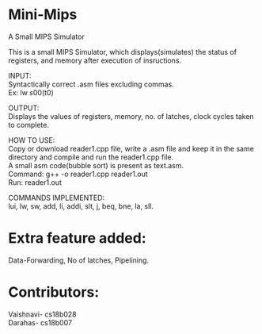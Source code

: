 # Mini-Mips
A Small MIPS Simulator

This is a small MIPS Simulator, which displays(simulates) the status of registers, and memory after execution of insructions.

INPUT:<br/>
  Syntactically correct .asm files excluding commas.<br/>
  Ex: lw $s0 0($t0)
  
OUTPUT:<br/>
  Displays the values of registers, memory, no. of latches, clock cycles taken to complete.
  
HOW TO USE:<br/>
  Copy or download reader1.cpp file, write a .asm file and keep it in the same directory and compile and run the reader1.cpp file.<br/>
  A small asm code(bubble sort) is present as text.asm.<br/>
  Command: g++ -o reader1.cpp reader1.out<br/>
  Run: reader1.out
  
COMMANDS IMPLEMENTED:<br/>
  lui, lw, sw, add, li, addi, slt, j, beq, bne, la, sll.<br/>

# Extra feature added:
Data-Forwarding, No of latches, Pipelining.
  
# Contributors:
Vaishnavi- cs18b028<br/>
Darahas- cs18b007<br/>
